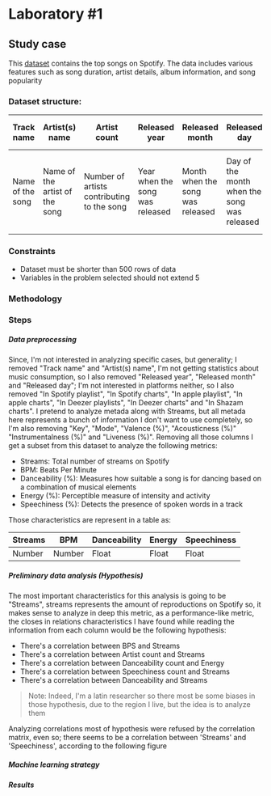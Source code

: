 # Laboratory #1

## Study case

This [dataset](https://www.kaggle.com/datasets/arnavvvvv/spotify-music/discussion) contains the top songs on Spotify. The data includes various features such as song duration, artist details, album information, and song popularity

### Dataset structure:

| Track name       | Artist(s) name                 | Artist count                               | Released year                   | Released month                   | Released day                                | In Spotify playlist                                 | In Spotify charts                               | Streams                            | In apple playlist                                       | In apple charts                                     | In Deezer playlists                                | In Deezer charts                               | In Shazam charts                               | BPM              | Key                                 | Mode                                                   | Danceability (%)                                                                       | Valence (%)                                                                     | Energy (%)                                    | Acousticness (%)                                                      | Instrumentalness (%)                     | Liveness (%)                          | Speechiness (%)                                 |
| ---------------- | ------------------------------ | ------------------------------------------ | ------------------------------- | -------------------------------- | ------------------------------------------- | --------------------------------------------------- | ----------------------------------------------- | ---------------------------------- | ------------------------------------------------------- | --------------------------------------------------- | -------------------------------------------------- | ---------------------------------------------- | ---------------------------------------------- | ---------------- | ----------------------------------- | ------------------------------------------------------ | -------------------------------------------------------------------------------------- | ------------------------------------------------------------------------------- | --------------------------------------------- | --------------------------------------------------------------------- | ---------------------------------------- | ------------------------------------- | ----------------------------------------------- |
| Name of the song | Name of the artist of the song | Number of artists contributing to the song | Year when the song was released | Month when the song was released | Day of the month when the song was released | Number of Spotify playlists the song is included in | Presence and rank of the song on Spotify charts | Total number of streams on Spotify | Number of Apple Music playlists the song is included in | Presence and rank of the song on Apple Music charts | Number of Deeser playlists the song is included in | Presence and rank of the song on Deezer charts | Presence and rank of the song on Shazam charts | Beats Per Minute | Chords scales (From major to minor) | Rhythmic relationship between long and short durations | Measures how suitable a song is for dancing based on a combination of musical elements | A measure from 0 to 100 describing the musical positiveness conveyed by a track | Perceptible measure of intensity and activity | A confidence measure from 0.0 to 1.0 of whether the track is acoustic | Predicts whether a track contains vocals | Refers directly to reverberation time | Detects the presence of spoken words in a track |

### Constraints

- Dataset must be shorter than 500 rows of data
- Variables in the problem selected should not extend 5

### Methodology

### Steps

##### Data preprocessing

Since, I'm not interested in analyzing specific cases, but generality; I removed "Track name" and "Artist(s) name", I'm not getting statistics about music consumption, so I also removed "Released year", "Released month" and "Released day"; I'm not interested in platforms neither, so I also removed "In Spotify playlist", "In Spotify charts", "In apple playlist", "In apple charts", "In Deezer playlists", "In Deezer charts" and "In Shazam charts". I pretend to analyze metada along with Streams, but all metada here represents a bunch of information I don't want to use completely, so I'm also removing "Key", "Mode", "Valence (%)", "Acousticness (%)" "Instrumentalness (%)" and "Liveness (%)". Removing all those columns I get a subset from this dataset to analyze the following metrics:

- Streams: Total number of streams on Spotify
- BPM: Beats Per Minute
- Danceability (%): Measures how suitable a song is for dancing based on a combination of musical elements
- Energy (%): Perceptible measure of intensity and activity
- Speechiness (%): Detects the presence of spoken words in a track

Those characteristics are represent in a table as:

| Streams | BPM    | Danceability | Energy | Speechiness |
| ------- | ------ | ------------ | ------ | ----------- |
| Number  | Number | Float        | Float  | Float       |

##### Preliminary data analysis (Hypothesis)

The most important characteristics for this analysis is going to be "Streams", streams represents the amount of reproductions on Spotify so, it makes sense to analyze in deep this metric, as a performance-like metric, the closes in relations characteristics I have found while reading the information from each column would be the following hypothesis:

- There's a correlation between BPS and Streams
- There's a correlation between Artist count and Streams
- There's a correlation between Danceability count and Energy
- There's a correlation between Speechiness count and Streams
- There's a correlation between Danceability and Streams

> Note: Indeed, I'm a latin researcher so there most be some biases in those hypothesis, due to the region I live, but the idea is to analyze them

Analyzing correlations most of hypothesis were refused by the correlation matrix, even so; there seems to be a correlation between 'Streams' and 'Speechiness', according to the following figure

##### Machine learning strategy

##### Results
